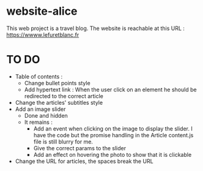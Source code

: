 # website-alice

This web project is a travel blog. The website is reachable at this URL : https://wwww.lefuretblanc.fr

# TO DO

- Table of contents :
  - Change bullet points style
  - Add hypertext link : When the user click on an element he should be redirected to the correct article
- Change the articles' subtitles style
- Add an image slider
  - Done and hidden
  - It remains :
    - Add an event when clicking on the image to display the slider. I have the code but the promise handling in the Article content.js file is still blurry for me.
    - Give the correct params to the slider
    - Add an effect on hovering the photo to show that it is clickable
- Change the URL for articles, the spaces break the URL
